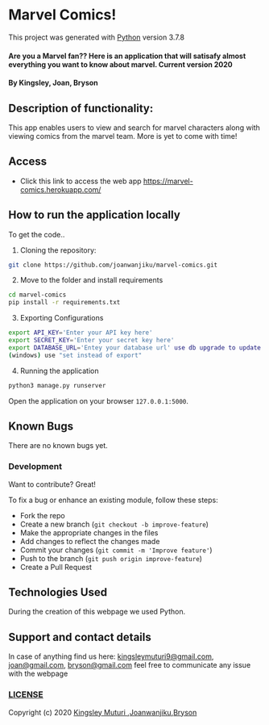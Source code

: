 # Marvel Comics!

This project was generated with [Python](https://github.com/python) version 3.7.8
  
#### Are you a Marvel fan?? Here is an application that will satisafy almost everything you want to know about marvel. Current version 2020
</table>
</tr>
</td>

#### By **Kingsley**, **Joan**, **Bryson**
  
## Description of functionality:
This app enables users to view and search for marvel characters along with viewing comics from the marvel team. More is yet to come with time!
## Access
* Click this link to access the web app https://marvel-comics.herokuapp.com/
## How to run the application locally
To get the code..

1. Cloning the repository:
  ```bash
  git clone https://github.com/joanwanjiku/marvel-comics.git
  ```
2. Move to the folder and install requirements
  ```bash
  cd marvel-comics
  pip install -r requirements.txt
  ```
3. Exporting Configurations
  ```bash
  export API_KEY='Enter your API key here'
  export SECRET_KEY='Enter your secret key here'
  export DATABASE_URL='Entey your database url' use db upgrade to update your database
  (windows) use "set instead of export"
  ```
4. Running the application
  ```bash
  python3 manage.py runserver
  ```
Open the application on your browser `127.0.0.1:5000`.

## Known Bugs
There are no known bugs yet.
### Development
Want to contribute? Great!

To fix a bug or enhance an existing module, follow these steps:

- Fork the repo
- Create a new branch (`git checkout -b improve-feature`)
- Make the appropriate changes in the files
- Add changes to reflect the changes made
- Commit your changes (`git commit -m 'Improve feature'`)
- Push to the branch (`git push origin improve-feature`)
- Create a Pull Request 

## Technologies Used
During the creation of this webpage we used Python.
## Support and contact details
In case of anything find us here: kingsleymuturi9@gmail.com, joan@gmail.com, bryson@gmail.com feel free to communicate any issue with the webpage

### [LICENSE](https://github.com/joanwanjiku/marvel-comics/blob/master/LICENSE)
Copyright (c) 2020 [Kingsley Muturi ](https://github.com/Kingsleymuturi),[Joanwanjiku](https://github.com/joanwanjiku),[Bryson](https://github.com/Bryson69)

